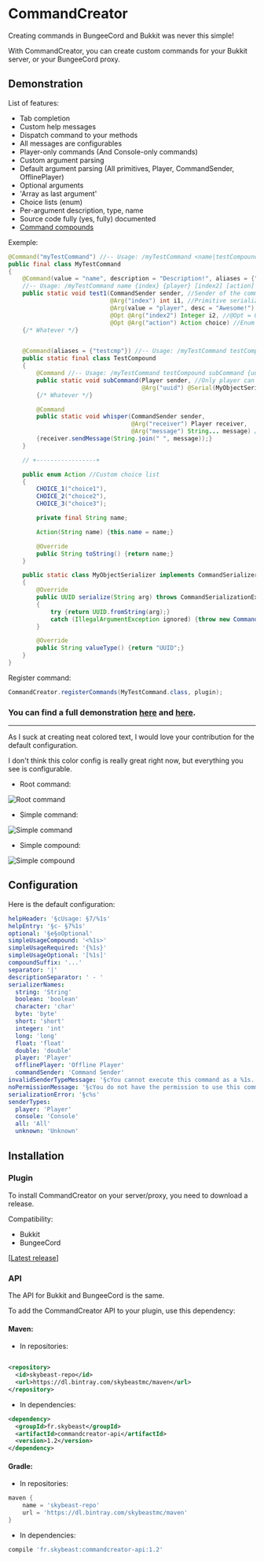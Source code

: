 # CommandCreator
Creating commands in BungeeCord and Bukkit was never this simple!

With CommandCreator, you can create custom commands for your Bukkit server, or your BungeeCord proxy.

## Demonstration

List of features:
- Tab completion
- Custom help messages
- Dispatch command to your methods
- All messages are configurables
- Player-only commands (And Console-only commands)
- Custom argument parsing
- Default argument parsing (All primitives, Player, CommandSender, OfflinePlayer)
- Optional arguments
- 'Array as last argument'
- Choice lists (enum)
- Per-argument description, type, name
- Source code fully (yes, fully) documented
- [Command compounds](../src/main/java/fr/skybeast/commandcreator/testplugin/bukkit/Demo2.java)

[Demo1]: ../master/BukkitTestPlugin/src/main/java/fr/skybeast/commandcreator/testplugin/bukkit/Demo1.java
[Demo2]: ../master/BukkitTestPlugin/src/main/java/fr/skybeast/commandcreator/testplugin/bukkit/Demo2.java

Exemple:
```java
@Command("myTestCommand") //-- Usage: /myTestCommand <name|testCompound> ...
public final class MyTestCommand
{
	@Command(value = "name", description = "Description!", aliases = {"tp"})
	//-- Usage: /myTestCommand name {index} {player} [index2] [action]
	public static void test1(CommandSender sender, //Sender of the command
	                         @Arg("index") int i1, //Primitive serialization
	                         @Arg(value = "player", desc = "Awesome!") Player player, //Default serialization
	                         @Opt @Arg("index2") Integer i2, //@Opt = Optional
	                         @Opt @Arg("action") Action choice) //Enum choice list
	{/* Whatever */}


	@Command(aliases = {"testcmp"}) //-- Usage: /myTestCommand testCompound <subCommand|whisper> ...
	public static final class TestCompound
	{
		@Command //-- Usage: /myTestCommand testCompound subCommand {uuid}
		public static void subCommand(Player sender, //Only player can send messages
		                              @Arg("uuid") @Serial(MyObjectSerializer.class) UUID uuid) //Custom serialization
		{/* Whatever */}

		@Command
		public static void whisper(CommandSender sender,
		                           @Arg("receiver") Player receiver,
		                           @Arg("message") String... message) //Array as last argument
		{receiver.sendMessage(String.join(" ", message));}
	}

	// +-----------------+

	public enum Action //Custom choice list
	{
		CHOICE_1("choice1"),
		CHOICE_2("choice2"),
		CHOICE_3("choice3");

		private final String name;

		Action(String name) {this.name = name;}

		@Override
		public String toString() {return name;}
	}

	public static class MyObjectSerializer implements CommandSerializer<UUID> //Custom serializer
	{
		@Override
		public UUID serialize(String arg) throws CommandSerializationException
		{
			try {return UUID.fromString(arg);}
			catch (IllegalArgumentException ignored) {throw new CommandSerializationException("Invalid UUID");}
		}

		@Override
		public String valueType() {return "UUID";}
	}
}
```

Register command:
```java
CommandCreator.registerCommands(MyTestCommand.class, plugin);
```

### You can find a full demonstration [here][Demo1] and [here][Demo2].

---------------

As I suck at creating neat colored text, I would love your contribution for the default configuration.

I don't think this color config is really great right now, but everything you see is configurable.

- Root command:

![Root command](http://i.imgur.com/zV1wGUD.png)

- Simple command:

![Simple command](http://i.imgur.com/5c4EFed.png)

- Simple compound:

![Simple compound](http://i.imgur.com/ke7CzqF.png)

## Configuration

Here is the default configuration:

```yml
helpHeader: '§cUsage: §7/%1s'
helpEntry: '§c- §7%1s'
optional: '§e§oOptional'
simpleUsageCompound: '<%1s>'
simpleUsageRequired: '{%1s}'
simpleUsageOptional: '[%1s]'
compoundSuffix: '...'
separator: '|'
descriptionSeparator: ' - '
serializerNames:
  string: 'String'
  boolean: 'boolean'
  character: 'char'
  byte: 'byte'
  short: 'short'
  integer: 'int'
  long: 'long'
  float: 'float'
  double: 'double'
  player: 'Player'
  offlinePlayer: 'Offline Player'
  commandSender: 'Command Sender'
invalidSenderTypeMessage: '§cYou cannot execute this command as a %1s.'
noPermissionMessage: '§cYou do not have the permission to use this command.'
serializationError: '§c%s'
senderTypes:
  player: 'Player'
  console: 'Console'
  all: 'All'
  unknown: 'Unknown'
```

## Installation

### Plugin

To install CommandCreator on your server/proxy, you need to download a release.

Compatibility:
- Bukkit
- BungeeCord

[[Latest release](../releases/latest)]

### API

The API for Bukkit and BungeeCord is the same.

To add the CommandCreator API to your plugin, use this dependency:

#### Maven:

- In repositories:

```xml

<repository>
  <id>skybeast-repo</id>
  <url>https://dl.bintray.com/skybeastmc/maven</url>
</repository>
```

- In dependencies:

```xml
<dependency>
  <groupId>fr.skybeast</groupId>
  <artifactId>commandcreator-api</artifactId>
  <version>1.2</version>
</dependency>
```

#### Gradle:

- In repositories:

```groovy
maven {
    name = 'skybeast-repo'
    url = 'https://dl.bintray.com/skybeastmc/maven'
}
```

- In dependencies:

```groovy
compile 'fr.skybeast:commandcreator-api:1.2'
```
